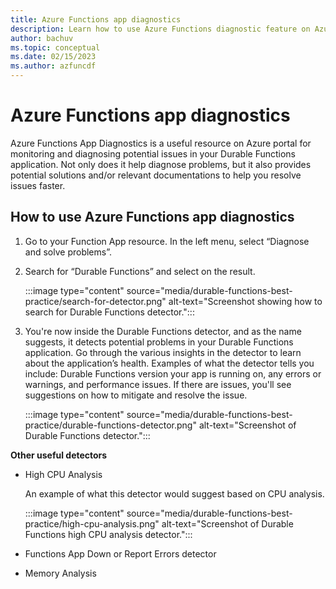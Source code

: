 ```yaml
---
title: Azure Functions app diagnostics 
description: Learn how to use Azure Functions diagnostic feature on Azure portal to diagnose problems with Durable Functions.
author: bachuv
ms.topic: conceptual
ms.date: 02/15/2023
ms.author: azfuncdf
---
```


# Azure Functions app diagnostics 

Azure Functions App Diagnostics is a useful resource on Azure portal for monitoring and diagnosing potential issues in your Durable Functions application. Not only does it help diagnose problems, but it also provides potential solutions and/or relevant documentations to help you resolve issues faster. 

## How to use Azure Functions app diagnostics
 
1.	Go to your Function App resource. In the left menu, select “Diagnose and solve problems”. 

2.	Search for “Durable Functions” and select on the result.

    :::image type="content" source="media/durable-functions-best-practice/search-for-detector.png" alt-text="Screenshot showing how to search for Durable Functions detector.":::

3.	You're now inside the Durable Functions detector, and as the name suggests, it detects potential problems in your Durable Functions application. Go through the various insights in the detector to learn about the application’s health. Examples of what the detector tells you include: Durable Functions version your app is running on, any errors or warnings, and performance issues. If there are issues, you'll see suggestions on how to mitigate and resolve the issue.

    :::image type="content" source="media/durable-functions-best-practice/durable-functions-detector.png" alt-text="Screenshot of Durable Functions detector.":::
 
 
**Other useful detectors**
- High CPU Analysis

    An example of what this detector would suggest based on CPU analysis.
    
    :::image type="content" source="media/durable-functions-best-practice/high-cpu-analysis.png" alt-text="Screenshot of Durable Functions high CPU analysis detector.":::

- Functions App Down or Report Errors detector
- Memory Analysis
 
